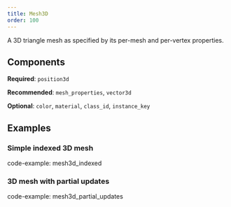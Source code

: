 ```yaml
---
title: Mesh3D
order: 100
---
```


A 3D triangle mesh as specified by its per-mesh and per-vertex properties.

## Components

**Required**: `position3d`

**Recommended**: `mesh_properties`, `vector3d`

**Optional**: `color`, `material`, `class_id`, `instance_key`

## Examples

### Simple indexed 3D mesh

code-example: mesh3d_indexed

### 3D mesh with partial updates

code-example: mesh3d_partial_updates

